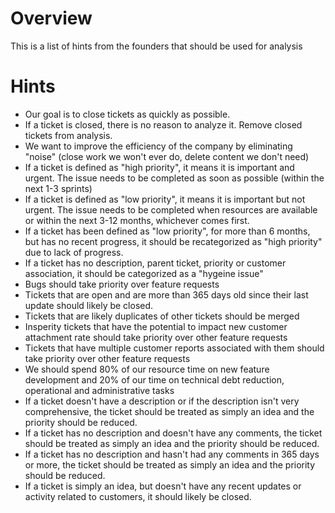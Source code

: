# Overview

This is a list of hints from the founders that should be used for analysis

# Hints

- Our goal is to close tickets as quickly as possible.
- If a ticket is closed, there is no reason to analyze it.  Remove closed tickets from analysis.
- We want to improve the efficiency of the company by eliminating "noise" (close work we won't ever do, delete content we don't need)
- If a ticket is defined as "high priority", it means it is important and urgent.  The issue needs to be completed as soon as possible (within the next 1-3 sprints)
- If a ticket is defined as "low priority", it means it is important but not urgent.  The issue needs to be completed when resources are available or within the next 3-12 months, whichever comes first.
- If a ticket has been defined as "low priority", for more than 6 months, but has no recent progress, it should be recategorized as "high priority" due to lack of progress.
- If a ticket has no description, parent ticket, priority or customer association, it should be categorized as a "hygeine issue"
- Bugs should take priority over feature requests
- Tickets that are open and are more than 365 days old since their last update should likely be closed.
- Tickets that are likely duplicates of other tickets should be merged
- Insperity tickets that have the potential to impact new customer attachment rate should take priority over other feature requests
- Tickets that have multiple customer reports associated with them should take priority over other feature requests
- We should spend 80% of our resource time on new feature development and 20% of our time on technical debt reduction, operational and administrative tasks
- If a ticket doesn't have a description or if the description isn't very comprehensive, the ticket should be treated as simply an idea and the priority should be reduced.
- If a ticket has no description and doesn't have any comments, the ticket should be treated as simply an idea and the priority should be reduced.
- If a ticket has no description and hasn't had any comments in 365 days or more, the ticket should be treated as simply an idea and the priority should be reduced.
- If a ticket is simply an idea, but doesn't have any recent updates or activity related to customers, it should likely be closed.
